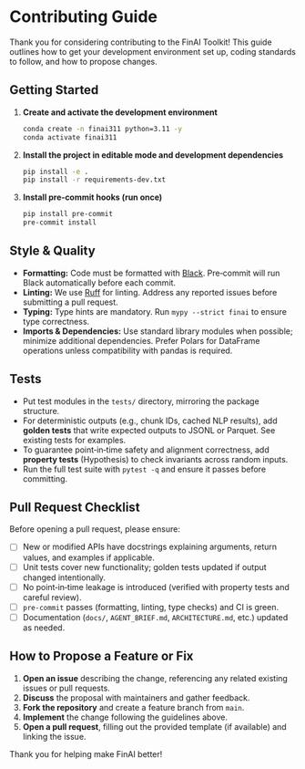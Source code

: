 # Contributing Guide

Thank you for considering contributing to the FinAI Toolkit! This guide outlines how to get your development environment set up, coding standards to follow, and how to propose changes.

## Getting Started

1. **Create and activate the development environment**
   ```bash
   conda create -n finai311 python=3.11 -y
   conda activate finai311
   ```
2. **Install the project in editable mode and development dependencies**
   ```bash
   pip install -e .
   pip install -r requirements-dev.txt
   ```
3. **Install pre‑commit hooks (run once)**
   ```bash
   pip install pre-commit
   pre-commit install
   ```

## Style & Quality

* **Formatting:** Code must be formatted with [Black](https://black.readthedocs.io/). Pre‑commit will run Black automatically before each commit.
* **Linting:** We use [Ruff](https://docs.astral.sh/ruff/) for linting. Address any reported issues before submitting a pull request.
* **Typing:** Type hints are mandatory. Run `mypy --strict finai` to ensure type correctness.
* **Imports & Dependencies:** Use standard library modules when possible; minimize additional dependencies. Prefer Polars for DataFrame operations unless compatibility with pandas is required.

## Tests

* Put test modules in the `tests/` directory, mirroring the package structure.
* For deterministic outputs (e.g., chunk IDs, cached NLP results), add **golden tests** that write expected outputs to JSONL or Parquet. See existing tests for examples.
* To guarantee point‑in‑time safety and alignment correctness, add **property tests** (Hypothesis) to check invariants across random inputs.
* Run the full test suite with `pytest -q` and ensure it passes before committing.

## Pull Request Checklist

Before opening a pull request, please ensure:

* [ ] New or modified APIs have docstrings explaining arguments, return values, and examples if applicable.
* [ ] Unit tests cover new functionality; golden tests updated if output changed intentionally.
* [ ] No point‑in‑time leakage is introduced (verified with property tests and careful review).
* [ ] `pre-commit` passes (formatting, linting, type checks) and CI is green.
* [ ] Documentation (`docs/`, `AGENT_BRIEF.md`, `ARCHITECTURE.md`, etc.) updated as needed.

## How to Propose a Feature or Fix

1. **Open an issue** describing the change, referencing any related existing issues or pull requests.
2. **Discuss** the proposal with maintainers and gather feedback.
3. **Fork the repository** and create a feature branch from `main`.
4. **Implement** the change following the guidelines above.
5. **Open a pull request**, filling out the provided template (if available) and linking the issue.

Thank you for helping make FinAI better!
